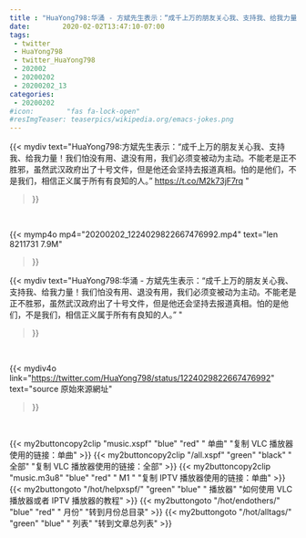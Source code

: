 ```yaml
---
title : "HuaYong798:华涌 - 方斌先生表示：“成千上万的朋友关心我、支持我、给我力量！我们怕没有用、退没有用，我们必须变被动为主动。不能老是正不胜邪，虽然武汉政府出了十号文件，但是他还会坚持去报道真相。怕的是他们，不是我们，相信正义属于所有有良知的人。” "
date:        2020-02-02T13:47:10-07:00
tags:
 - twitter
 - HuaYong798
 - twitter_HuaYong798
 - 202002
 - 20200202
 - 20200202_13
categories:
 - 20200202
#icon:        "fas fa-lock-open"
#resImgTeaser: teaserpics/wikipedia.org/emacs-jokes.png
---
```


{{< mydiv text="HuaYong798:方斌先生表示：“成千上万的朋友关心我、支持我、给我力量！我们怕没有用、退没有用，我们必须变被动为主动。不能老是正不胜邪，虽然武汉政府出了十号文件，但是他还会坚持去报道真相。怕的是他们，不是我们，相信正义属于所有有良知的人。” https://t.co/M2k73jF7rq "
>}}
<br>


{{< mymp4o mp4="20200202_1224029822667476992.mp4"
text="len 8211731    7.9M"
>}}


{{< mydiv text="HuaYong798:华涌 - 方斌先生表示：“成千上万的朋友关心我、支持我、给我力量！我们怕没有用、退没有用，我们必须变被动为主动。不能老是正不胜邪，虽然武汉政府出了十号文件，但是他还会坚持去报道真相。怕的是他们，不是我们，相信正义属于所有有良知的人。” "
>}}
<br>

{{< mydiv4o link="https://twitter.com/HuaYong798/status/1224029822667476992"
text="source 原始來源網址"
>}}


<br>



{{< my2buttoncopy2clip "music.xspf"        "blue"   "red"    " 单曲"  "复制 VLC 播放器使用的链接：单曲" >}} {{< my2buttoncopy2clip "/all.xspf"         "green"  "black"  " 全部"  "复制 VLC 播放器使用的链接：全部" >}} {{< my2buttoncopy2clip "music.m3u8"        "blue"   "red"    " M1 "    "复制 IPTV 播放器使用的链接：单曲" >}} {{< my2buttongoto      "/hot/helpxspf/"    "green"  "blue"   " 播放器" "如何使用 VLC 播放器或者 IPTV 播放器的教程" >}} {{< my2buttongoto      "/hot/endothers/"   "blue"   "red"    " 月份"   "转到月份总目录" >}} {{< my2buttongoto      "/hot/alltags/"     "green"  "blue"   " 列表"   "转到文章总列表" >}} 
